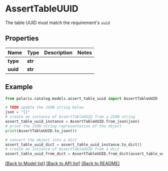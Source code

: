 # AssertTableUUID

The table UUID must match the requirement's `uuid`

## Properties

Name | Type | Description | Notes
------------ | ------------- | ------------- | -------------
**type** | **str** |  | 
**uuid** | **str** |  | 

## Example

```python
from polaris.catalog.models.assert_table_uuid import AssertTableUUID

# TODO update the JSON string below
json = "{}"
# create an instance of AssertTableUUID from a JSON string
assert_table_uuid_instance = AssertTableUUID.from_json(json)
# print the JSON string representation of the object
print(AssertTableUUID.to_json())

# convert the object into a dict
assert_table_uuid_dict = assert_table_uuid_instance.to_dict()
# create an instance of AssertTableUUID from a dict
assert_table_uuid_from_dict = AssertTableUUID.from_dict(assert_table_uuid_dict)
```
[[Back to Model list]](../README.md#documentation-for-models) [[Back to API list]](../README.md#documentation-for-api-endpoints) [[Back to README]](../README.md)


